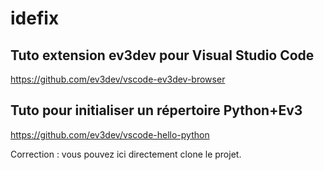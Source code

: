 # idefix

## Tuto extension ev3dev pour Visual Studio Code
https://github.com/ev3dev/vscode-ev3dev-browser

## Tuto pour initialiser un répertoire Python+Ev3
https://github.com/ev3dev/vscode-hello-python

Correction : vous pouvez ici directement clone le projet.

